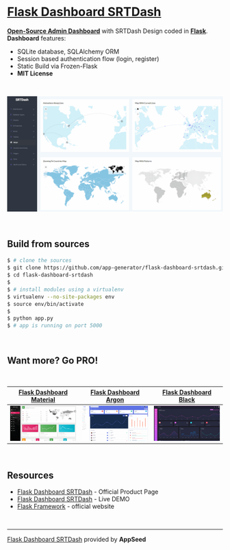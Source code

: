 # [Flask Dashboard SRTDash](https://appseed.us/admin-dashboards/flask-dashboard-srtdash)

**[Open-Source Admin Dashboard](https://appseed.us/admin-dashboards/open-source)** with SRTDash Design coded in **[Flask](https://palletsprojects.com/p/flask/)**. **Dashboard** features:

- SQLite database, SQLAlchemy ORM
- Session based authentication flow (login, register)
- Static Build via Frozen-Flask
- **MIT License**

<br />

![Flask Dashboard SRTDash - Open-Source Admin Panel](https://raw.githubusercontent.com/app-generator/static/master/products/flask-dashboard-srtdash-intro.gif)

<br />

## Build from sources

```bash
$ # clone the sources
$ git clone https://github.com/app-generator/flask-dashboard-srtdash.git
$ cd flask-dashboard-srtdash
$
$ # install modules using a virtualenv
$ virtualenv --no-site-packages env
$ source env/bin/activate
$
$ python app.py
$ # app is running on port 5000
```

<br />

## Want more? Go PRO!

<br />

| [Flask Dashboard Material](https://appseed.us/admin-dashboards/flask-dashboard-material-pro) | [Flask Dashboard Argon](https://appseed.us/admin-dashboards/flask-dashboard-argon-pro) | [Flask Dashboard Black](https://appseed.us/admin-dashboards/flask-dashboard-black-pro) |
| --- | --- | --- |
| [![Flask Dashboard Material PRO](https://raw.githubusercontent.com/app-generator/static/master/products/flask-dashboard-material-pro-intro.gif)](https://appseed.us/admin-dashboards/flask-dashboard-material-pro)  | [![Flask Dashboard Argon PRO](https://raw.githubusercontent.com/app-generator/static/master/products/flask-dashboard-argon-pro-intro.gif)](https://appseed.us/admin-dashboards/flask-dashboard-argon-pro) | [![Flask Dashboard Black PRO](https://raw.githubusercontent.com/app-generator/static/master/products/flask-dashboard-black-pro-intro.gif)](https://appseed.us/admin-dashboards/flask-dashboard-black-pro)

<br />

## Resources

- [Flask Dashboard SRTDash](https://appseed.us/admin-dashboards/flask-dashboard-srtdash) - Official Product Page
- [Flask Dashboard SRTDash](https://flask-dashboard-srtdash.appseed.us/) - Live DEMO
- [Flask Framework](https://palletsprojects.com/p/flask/) - official website
 
<br />
 
---
[Flask Dashboard SRTDash](https://appseed.us/admin-dashboards/flask-dashboard-srtdash) provided by **AppSeed**
